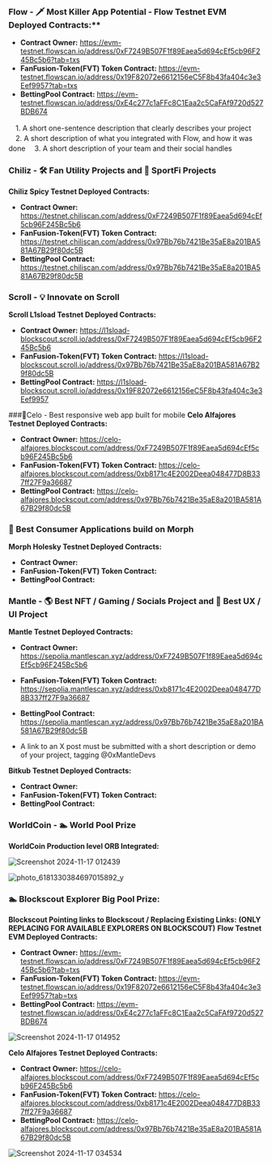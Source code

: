 ### Flow - 🗡️ Most Killer App Potential - Flow Testnet EVM Deployed Contracts:**
- **Contract Owner:** https://evm-testnet.flowscan.io/address/0xF7249B507F1f89Eaea5d694cEf5cb96F245Bc5b6?tab=txs
- **FanFusion-Token(FVT) Token Contract:** https://evm-testnet.flowscan.io/address/0x19F82072e6612156eC5F8b43fa404c3e3Eef9957?tab=txs
- **BettingPool Contract:** https://evm-testnet.flowscan.io/address/0xE4c277c1aFFc8C1Eaa2c5CaFAf9720d527BDB674

　1. A short one-sentence description that clearly describes your project
　2. A short description of what you integrated with Flow, and how it was done
　3. A short description of your team and their social handles

### Chiliz - 🛠 Fan Utility Projects and 🏉 SportFi Projects
**Chiliz Spicy Testnet Deployed Contracts:**
- **Contract Owner:** https://testnet.chiliscan.com/address/0xF7249B507F1f89Eaea5d694cEf5cb96F245Bc5b6
- **FanFusion-Token(FVT) Token Contract:** https://testnet.chiliscan.com/address/0x97Bb76b7421Be35aE8a201BA581A67B29f80dc5B 
- **BettingPool Contract:** https://testnet.chiliscan.com/address/0x97Bb76b7421Be35aE8a201BA581A67B29f80dc5B

### Scroll - 💡 Innovate on Scroll
**Scroll L1sload Testnet Deployed Contracts:**
- **Contract Owner:** https://l1sload-blockscout.scroll.io/address/0xF7249B507F1f89Eaea5d694cEf5cb96F245Bc5b6
- **FanFusion-Token(FVT) Token Contract:** https://l1sload-blockscout.scroll.io/address/0x97Bb76b7421Be35aE8a201BA581A67B29f80dc5B
- **BettingPool Contract:** https://l1sload-blockscout.scroll.io/address/0x19F82072e6612156eC5F8b43fa404c3e3Eef9957

###📱Celo - Best responsive web app built for mobile
**Celo Alfajores Testnet Deployed Contracts:**
- **Contract Owner:** https://celo-alfajores.blockscout.com/address/0xF7249B507F1f89Eaea5d694cEf5cb96F245Bc5b6
- **FanFusion-Token(FVT) Token Contract:** https://celo-alfajores.blockscout.com/address/0xb8171c4E2002Deea048477D8B337ff27F9a36687
- **BettingPool Contract:** https://celo-alfajores.blockscout.com/address/0x97Bb76b7421Be35aE8a201BA581A67B29f80dc5B

### 🐨 Best Consumer Applications build on Morph
**Morph Holesky Testnet Deployed Contracts:**
- **Contract Owner:** 
- **FanFusion-Token(FVT) Token Contract:** 
- **BettingPool Contract:** 

### Mantle - 🌎 Best NFT / Gaming / Socials Project and 📱 Best UX / UI Project
**Mantle Testnet Deployed Contracts:**
- **Contract Owner:** https://sepolia.mantlescan.xyz/address/0xF7249B507F1f89Eaea5d694cEf5cb96F245Bc5b6
- **FanFusion-Token(FVT) Token Contract:** https://sepolia.mantlescan.xyz/address/0xb8171c4E2002Deea048477D8B337ff27F9a36687
- **BettingPool Contract:** https://sepolia.mantlescan.xyz/address/0x97Bb76b7421Be35aE8a201BA581A67B29f80dc5B

- A link to an X post must be submitted with a short description or demo of your project, tagging @0xMantleDevs

**Bitkub Testnet Deployed Contracts:**
- **Contract Owner:** 
- **FanFusion-Token(FVT) Token Contract:** 
- **BettingPool Contract:** 

### WorldCoin - 🏊 World Pool Prize
**WorldCoin Production level ORB Integrated:**

![Screenshot 2024-11-17 012439](https://github.com/user-attachments/assets/d9c141a8-68f9-492f-b190-25defa035ba4)

![photo_6181330384697015892_y](https://github.com/user-attachments/assets/fcd33060-5a83-40fc-bc22-2c1889409ae0)

### 🏊 Blockscout Explorer Big Pool Prize:
**Blockscout Pointing links to Blockscout / Replacing Existing Links:**
**(ONLY REPLACING FOR AVAILABLE EXPLORERS ON BLOCKSCOUT)**
**Flow Testnet EVM Deployed Contracts:**
- **Contract Owner:** https://evm-testnet.flowscan.io/address/0xF7249B507F1f89Eaea5d694cEf5cb96F245Bc5b6?tab=txs
- **FanFusion-Token(FVT) Token Contract:** https://evm-testnet.flowscan.io/address/0x19F82072e6612156eC5F8b43fa404c3e3Eef9957?tab=txs
- **BettingPool Contract:** https://evm-testnet.flowscan.io/address/0xE4c277c1aFFc8C1Eaa2c5CaFAf9720d527BDB674

![Screenshot 2024-11-17 014952](https://github.com/user-attachments/assets/22125c43-cdf7-47c4-9ddc-796c300763a8)

**Celo Alfajores Testnet Deployed Contracts:**
- **Contract Owner:** https://celo-alfajores.blockscout.com/address/0xF7249B507F1f89Eaea5d694cEf5cb96F245Bc5b6
- **FanFusion-Token(FVT) Token Contract:** https://celo-alfajores.blockscout.com/address/0xb8171c4E2002Deea048477D8B337ff27F9a36687
- **BettingPool Contract:** https://celo-alfajores.blockscout.com/address/0x97Bb76b7421Be35aE8a201BA581A67B29f80dc5B

![Screenshot 2024-11-17 034534](https://github.com/user-attachments/assets/da3b2040-a6c1-458c-8b5b-5176172aa440)
